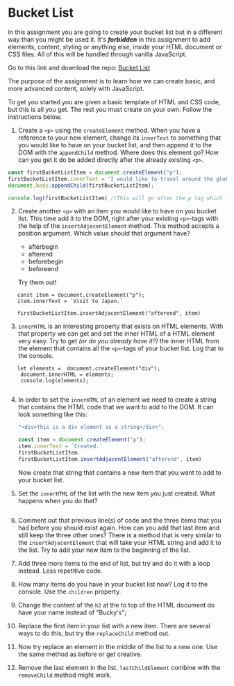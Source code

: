 # Bucket List

In this assignment you are going to create your bucket list but in a different way than you might be used it. It's _**forbidden**_ in this assignment to add elements, content, styling or anything else, inside your HTML document or CSS files. All of this will be handled through vanilla JavaScript.

Go to this link and download the repo: [Bucket List](https://github.com/Lexicon-Frontend-React-2023-2024/exercise-bucket-list)

The purpose of the assignment is to learn how we can create basic, and more advanced content, solely with JavaScript.

To get you started you are given a basic template of HTML and CSS code, but this is all you get. The rest you must create on your own. Follow the instructions below.

1. Create a `<p>` using the `createElement` method. When you have a reference to your new element, change its `innerText` to something that you would like to have on your bucket list, and then append it to the DOM with the `appendChild` method. Where does this element go? How can you get it do be added directly after the already existing `<p>`.

```js
const firstBucketListItem = document.createElement("p");
firstBucketListItem.innerText = 'I would like to travel around the globe';
document.body.appendChild(firstBucketListItem);

console.log(firstBucketListItem) //This will go after the p tag which is already existed.


```

2. Create another `<p>` with an item you would like to have on you bucket list. This time add it to the DOM, right after your existing `<p>`-tags with the help of the `insertAdjecentElement` method. This method accepts a position argument. Which value should that argument have?

   - afterbegin
   - afterend
   - beforebegin
   - beforeend

   Try them out!

```Js
   const item = document.createElement("p");
   item.innerText = `Visit to Japan.`

   firstBucketListItem.insertAdjacentElement("afterend", item)
```

3. `innerHTML` is an interesting property that exists on HTML elements. With that property we can get and set the inner HTML of a HTML element very easy. Try to get _(or do you already have it?)_ the inner HTML from the element that contains all the `<p>`-tags of your bucket list. Log that to the console.

```Js
   let elements =  document.createElement("div");
    document.innerHTML = elements;
    console.log(elements);
         
```


4. In order to set the `innerHTML` of an element we need to create a string that contains the HTML code that we want to add to the DOM. It can look something like this:

   ```js
   "<div>This is a div element as a string</div>";

   const item = document.createElement("p");
   item.innerText = `Created.`
   firstBucketListItem.
   firstBucketListItem.insertAdjacentElement("afterend", item)

   ```

   Now create that string that contains a new item that you want to add to your bucket list.

5. Set the `innerHTML` of the list with the new item you just created. What happens when you do that?
   ```js

   
   ```

6. Comment out that previous line(s) of code and the three items that you had before you should exist again. How can you add that last item and still keep the three other ones? There is a method that is very similar to the `insertAdjecentElement` that will take your HTML string and add it to the list. Try to add your new item to the beginning of the list.

7. Add three more items to the end of list, but try and do it with a loop instead. Less repetitive code.

8.  How many items do you have in your bucket list now? Log it to the console. Use the `children` property.

9.  Change the content of the `h2` at the to top of the HTML document do have your name instead of "Bucky's";

10. Replace the first item in your list with a new item. There are several ways to do this, but try the `replaceChild` method out.

11. Now try replace an element in the middle of the list to a new one. Use the same method as before or get creative.

12. Remove the last element in the list. `lastChildElement` combine with the `removeChild` method might work.

